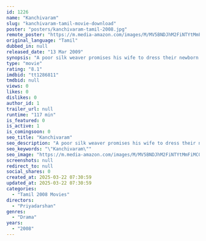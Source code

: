 ```yaml
---
id: 1226
name: "Kanchivaram"
slug: "kanchivaram-tamil-movie-download"
poster: "posters/kanchivaram-tamil-2008.jpg"
remote_poster: "https://m.media-amazon.com/images/M/MV5BNDJhM2FiNTYtMmFiMC00ZmJhLWJjYzItZmY0ODk4YjY2YzQzXkEyXkFqcGdeQXVyOTk3NTc2MzE@._V1_SX300.jpg"
original_language: "Tamil"
dubbed_in: null
released_date: "13 Mar 2009"
synopsis: "A poor silk weaver promises his wife to dress their newborn daughter in a silk saree for her marriage. Facing systemic oppression and the vicissitudes of his fortune, he struggles to keep his word."
type: "movie"
rating: "8.1"
imdbid: "tt1286811"
tmdbid: null
views: 0
likes: 0
dislikes: 0
author_id: 1
trailer_url: null
runtime: "117 min"
is_featured: 0
is_active: 1
is_comingsoon: 0
seo_title: "Kanchivaram"
seo_description: "A poor silk weaver promises his wife to dress their newborn daughter in a silk saree for her marriage. Facing systemic oppression and the vicissitudes of his fortune, he struggles to keep his word."
seo_keywords: "\"Kanchivaram\""
seo_image: "https://m.media-amazon.com/images/M/MV5BNDJhM2FiNTYtMmFiMC00ZmJhLWJjYzItZmY0ODk4YjY2YzQzXkEyXkFqcGdeQXVyOTk3NTc2MzE@._V1_SX300.jpg"
screenshots: null
redirect_to: null
social_shares: 0
created_at: 2025-03-22 07:30:59
updated_at: 2025-03-22 07:30:59
categories:
  - "Tamil 2008 Movies"
directors:
  - "Priyadarshan"
genres:
  - "Drama"
years:
  - "2008"
---
```

